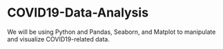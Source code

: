 # COVID19-Data-Analysis
We will be using Python and Pandas, Seaborn, and Matplot to manipulate and visualize COVID19-related data.
